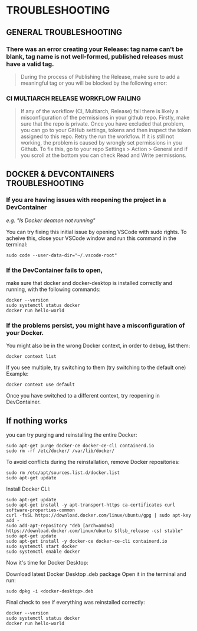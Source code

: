 # TROUBLESHOOTING

## GENERAL TROUBLESHOOTING

### There was an error creating your Release: tag name can't be blank, tag name is not well-formed, published releases must have a valid tag.
> During the process of Publishing the Release, make sure to add a meaningful tag or you will be blocked by the following error: 
 
### CI MULTIARCH RELEASE WORKFLOW FAILING
> If any of the workflow (CI, Multiarch, Release) fail there is likely a misconfiguration of the permissions in your github repo.
> Firstly, make sure that the repo is private.
> Once you have excluded that problem, you can go to your GitHub settings, tokens and then inspect the token assigned to this repo.
> Retry the run the workflow.
> If it is still not working, the problem is caused by wrongly set permissions in you Github. To fix this, go to your repo Settings > Action > General and if you scroll at the bottom you can check Read and Write permissions.

## DOCKER & DEVCONTAINERS TROUBLESHOOTING

### If you are having issues with reopening the project in a DevContainer 
_e.g. "Is Docker deamon not running"_

You can try fixing this initial issue by opening VSCode with sudo rights.
To acheive this, close your VSCode window and run this command in the terminal:

```
sudo code --user-data-dir="~/.vscode-root"
```

### If the DevContainer fails to open, 
  
make sure that docker and docker-desktop is installed correctly and running, with the following commands:
```
docker --version
sudo systemctl status docker
docker run hello-world
```

### If the problems persist, you might have a misconfiguration of your Docker.

You might also be in the wrong Docker context, in order to debug, list them:

```
docker context list
```

If you see multiple, try switching to them (try switching to the default one)
Example:
```
docker context use default
```

Once you have switched to a different context, try reopening in DevContainer.

## If nothing works
  
you can try purging and reinstalling the entire Docker:

```
sudo apt-get purge docker-ce docker-ce-cli containerd.io
sudo rm -rf /etc/docker/ /var/lib/docker/
```

To avoid conflicts during the reinstallation, remove Docker repositories:

```
sudo rm /etc/apt/sources.list.d/docker.list
sudo apt-get update
```

Install Docker CLI:

```
sudo apt-get update
sudo apt-get install -y apt-transport-https ca-certificates curl software-properties-common
curl -fsSL https://download.docker.com/linux/ubuntu/gpg | sudo apt-key add -
sudo add-apt-repository "deb [arch=amd64] https://download.docker.com/linux/ubuntu $(lsb_release -cs) stable"
sudo apt-get update
sudo apt-get install -y docker-ce docker-ce-cli containerd.io
sudo systemctl start docker
sudo systemctl enable docker
```

Now it's time for Docker Desktop:

Download latest Docker Desktop .deb package
Open it in the terminal and run:
```
sudo dpkg -i <docker-desktop>.deb
```

Final check to see if everything was reinstalled correctly:
```
docker --version
sudo systemctl status docker
docker run hello-world
```
